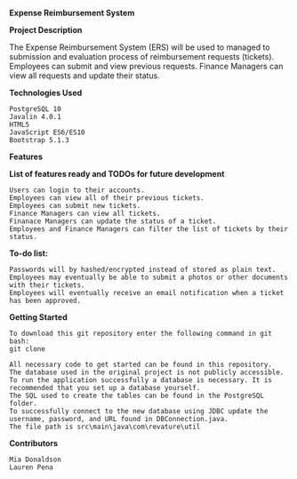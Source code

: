 **Expense Reimbursement System**

**Project Description**

The Expense Reimbursement System (ERS) will be used to managed to submission and evaluation process of reimbursement requests (tickets). Employees can submit and view previous requests. Finance Managers can view all requests and update their status.

**Technologies Used**

    PostgreSQL 10
    Javalin 4.0.1
    HTML5
    JavaScript ES6/ES10
    Bootstrap 5.1.3

**Features**

**List of features ready and TODOs for future development**

    Users can login to their accounts.
    Employees can view all of their previous tickets.
    Employees can submit new tickets.
    Finance Managers can view all tickets.
    Finanace Managers can update the status of a ticket.
    Employees and Finance Managers can filter the list of tickets by their status.

**To-do list:**

    Passwords will by hashed/encrypted instead of stored as plain text.
    Employees may eventually be able to submit a photos or other documents with their tickets.
    Employees will eventually receive an email notification when a ticket has been approved.
    
**Getting Started**
    
    To download this git repository enter the following command in git bash:
    git clone 
    
    All necessary code to get started can be found in this repository.
    The database used in the original project is not publicly accessible.
    To run the application successfully a database is necessary. It is recommended that you set up a database yourself.
    The SQL used to create the tables can be found in the PostgreSQL folder.
    To successfully connect to the new database using JDBC update the username, password, and URL found in DBConnection.java.
    The file path is src\main\java\com\revature\util


**Contributors**

    Mia Donaldson
    Lauren Pena
